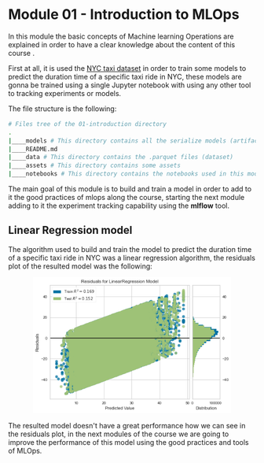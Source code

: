 # Module 01 - Introduction to MLOps 
In this module the basic concepts of Machine learning Operations are explained in order to have a clear knowledge about the content of this course .

First at all, it is used the [NYC taxi dataset](https://www1.nyc.gov/site/tlc/about/tlc-trip-record-data.page) in order to train some models to predict the duration time of a specific taxi ride in NYC, these models are gonna be trained using a single Jupyter notebook with using any other tool to tracking experiments or models.

The file structure is the following:

```bash 
# Files tree of the 01-introduction directory
.
|____models # This directory contains all the serialize models (artifacts)
|____README.md
|____data # This directory contains the .parquet files (dataset)
|____assets # This directory contains some assets
|____notebooks # This directory contains the notebooks used in this module
```

The main goal of this module is to build and train a model in order to add to it the good practices of mlops along the course, starting the next module adding to it the experiment tracking capability using the **mlflow** tool.

## Linear Regression model 
The algorithm used to build and train the model to predict the duration time of a specific taxi ride in NYC was a linear regression algorithm, the residuals plot of the resulted model was the following:

<p align="center">
  <img src="assets/imgs/residuals_plot.png" width=80%/>
</p>

The resulted model doesn't have a great performance how we can see in the residuals plot, in the next modules of the course we are going to improve the performance of this model using the good practices and tools of MLOps.